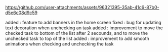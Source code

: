 

https://github.com/user-attachments/assets/96321395-35ab-41c6-87b0-d5e6c08d9c59

added : feature to add banners in the home screen
fixed : bug for updating text decoration when unchecking an task
added : improvement to move the checked task to bottom of the list after 2 secounds, and to move the unchecked task to top of the list
added : improvement to add smooth animations when checking and unchecking the task

